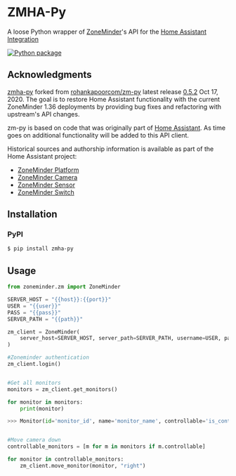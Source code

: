 # ZMHA-Py

A loose Python wrapper of [ZoneMinder](https://www.zoneminder.org)'s API for the [Home Assistant Integration](https://www.home-assistant.io/integrations/zoneminder/)

[![Python package](https://github.com/nabbi/zmha-py/actions/workflows/python-tox.yml/badge.svg)](https://github.com/nabbi/zmha-py/actions/workflows/python-tox.yml)


## Acknowledgments

[zmha-py](https://github.com/nabbi/zmha-py) forked from [rohankapoorcom/zm-py](https://github.com/rohankapoorcom/zm-py) latest release [0.5.2](https://pypi.org/project/zm-py/) Oct 17, 2020.
The goal is to restore Home Assistant functionality with the current ZoneMinder 1.36 deployments by providing bug fixes and refactoring with upstream's API changes.

zm-py is based on code that was originally part of [Home Assistant](https://www.home-assistant.io).
As time goes on additional functionality will be added to this API client.

Historical sources and authorship information is available as part of the Home Assistant project:

- [ZoneMinder Platform](https://github.com/home-assistant/home-assistant/commits/dev/homeassistant/components/zoneminder.py)
- [ZoneMinder Camera](https://github.com/home-assistant/home-assistant/commits/dev/homeassistant/components/camera/zoneminder.py)
- [ZoneMinder Sensor](https://github.com/home-assistant/home-assistant/commits/dev/homeassistant/components/sensor/zoneminder.py)
- [ZoneMinder Switch](https://github.com/home-assistant/home-assistant/commits/dev/homeassistant/components/switch/zoneminder.py)

## Installation

### PyPI

```bash
$ pip install zmha-py
```

## Usage

```python
from zoneminder.zm import ZoneMinder

SERVER_HOST = "{{host}}:{{port}}"
USER = "{{user}}"
PASS = "{{pass}}"
SERVER_PATH = "{{path}}"

zm_client = ZoneMinder(
    server_host=SERVER_HOST, server_path=SERVER_PATH, username=USER, password=PASS, verify_ssl=False
)

#Zoneminder authentication
zm_client.login()


#Get all monitors
monitors = zm_client.get_monitors()

for monitor in monitors:
    print(monitor)

>>> Monitor(id='monitor_id', name='monitor_name', controllable='is_controllable')


#Move camera down
controllable_monitors = [m for m in monitors if m.controllable]

for monitor in controllable_monitors:
    zm_client.move_monitor(monitor, "right")
```
